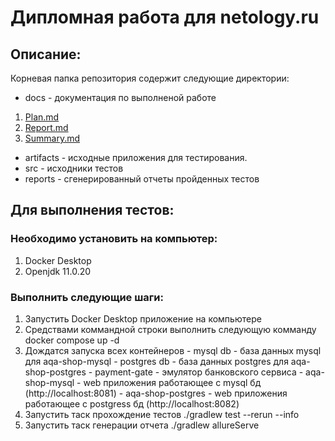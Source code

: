# Дипломная работа для netology.ru

## Описание:
Корневая папка репозитория содержит следующие директории: 
- docs - документация по выполненой работе
1. [Plan.md](docs/Plan.md)
2. [Report.md](docs/Report.md)
3. [Summary.md](docs/Summary.md)
- artifacts - исходные приложения для тестирования.
- src - исходники тестов
- reports - сгенерированный отчеты пройденных тестов
    
## Для выполнения тестов:

### Необходимо установить на компьютер:
  1. Docker Desktop
  2. Openjdk 11.0.20

### Выполнить следующие шаги:
  1. Запустить Docker Desktop приложение на компьютере
  2. Средствами коммандной строки выполнить следующую комманду
     docker compose up -d
  3. Дождатся запуска всех контейнеров
    - mysql db - база данных mysql для aqa-shop-mysql
    - postgres db - база данных postgres для aqa-shop-postgres
    - payment-gate - эмулятор банковского сервиса
    - aqa-shop-mysql - web приложения работающее с mysql бд (http://localhost:8081)
    - aqa-shop-postgres - web приложения работающее с postgress бд (http://localhost:8082)
  4. Запустить таск прохождение тестов
    ./gradlew test --rerun --info
  5. Запустить таск генерации отчета 
    ./gradlew allureServe


